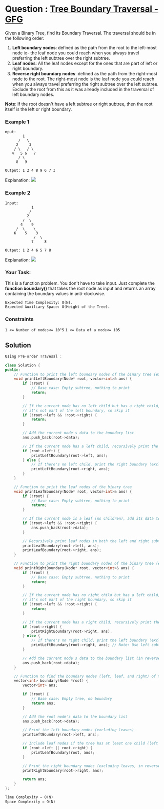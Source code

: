 # Question : [Tree Boundary Traversal - GFG](https://www.geeksforgeeks.org/problems/boundary-traversal-of-binary-tree/1)

Given a Binary Tree, find its Boundary Traversal. The traversal should be in the following order: 

1. **Left boundary nodes**: defined as the path from the root to the left-most node ie- the leaf node you could reach when you always travel preferring the left subtree over the right subtree. 
2. **Leaf nodes**: All the leaf nodes except for the ones that are part of left or right boundary.
3. **Reverse right boundary nodes**: defined as the path from the right-most node to the root. The right-most node is the leaf node you could reach when you always travel preferring the right subtree over the left subtree. Exclude the root from this as it was already included in the traversal of left boundary nodes.

**Note**: If the root doesn't have a left subtree or right subtree, then the root itself is the left or right boundary. 

### Example 1
```
nput:
        1 
      /   \
     2     3  
    / \   / \ 
   4   5 6   7
      / \
     8   9
   
Output: 1 2 4 8 9 6 7 3
```
Explanation:
![](https://media.geeksforgeeks.org/wp-content/uploads/20211103204119/graph4-300x300.png)

### Example 2
```
Input:
            1
           /
          2
        /  \
       4    9
     /  \    \
    6    5    3
             /  \
            7     8

Output: 1 2 4 6 5 7 8
```
Explanation:
![](https://media.geeksforgeeks.org/wp-content/uploads/20211103204646/graph1-300x300.png)

### Your Task:
This is a function problem. You don't have to take input. Just complete the **function boundary()** that takes the root node as input and returns an array containing the boundary values in anti-clockwise.

```
Expected Time Complexity: O(N). 
Expected Auxiliary Space: O(Height of the Tree).
```

### Constraints
`1 <= Number of nodes<= 10^5`
`1 <= Data of a node<= 105`

## Solution

```Cpp
Using Pre-order Travesal : 

class Solution {
public:
    // Function to print the left boundary nodes of the binary tree (excluding leaves)
    void printLeftBoundary(Node* root, vector<int>& ans) {
        if (!root) {
            // Base case: Empty subtree, nothing to print
            return;
        }

        // If the current node has no left child but has a right child,
        // it's not part of the left boundary, so skip it
        if (!root->left && !root->right) {
            return;
        }

        // Add the current node's data to the boundary list
        ans.push_back(root->data);

        // If the current node has a left child, recursively print the left boundary of the left subtree
        if (root->left) {
            printLeftBoundary(root->left, ans);
        } else {
            // If there's no left child, print the right boundary (excluding leaves) to reach the leftmost node
            printLeftBoundary(root->right, ans);
        }
    }

    // Function to print the leaf nodes of the binary tree
    void printLeafBoundary(Node* root, vector<int>& ans) {
        if (!root) {
            // Base case: Empty subtree, nothing to print
            return;
        }

        // If the current node is a leaf (no children), add its data to the boundary list
        if (!root->left && !root->right) {
            ans.push_back(root->data);
        }

        // Recursively print leaf nodes in both the left and right subtrees
        printLeafBoundary(root->left, ans);
        printLeafBoundary(root->right, ans);
    }

    // Function to print the right boundary nodes of the binary tree (excluding leaves, in reverse order)
    void printRightBoundary(Node* root, vector<int>& ans) {
        if (!root) {
            // Base case: Empty subtree, nothing to print
            return;
        }

        // If the current node has no right child but has a left child,
        // it's not part of the right boundary, so skip it
        if (!root->left && !root->right) {
            return;
        }

        // If the current node has a right child, recursively print the right boundary of the right subtree (in reverse)
        if (root->right) {
            printRightBoundary(root->right, ans);
        } else {
            // If there's no right child, print the left boundary (excluding leaves) to reach the rightmost node (in reverse)
            printLeftBoundary(root->right, ans); // Note: Use left subtree here (in reverse order)
        }

        // Add the current node's data to the boundary list (in reverse order)
        ans.push_back(root->data);
    }

    // Function to find the boundary nodes (left, leaf, and right) of the binary tree
    vector<int> boundary(Node *root) {
        vector<int> ans;

        if (!root) {
            // Base case: Empty tree, no boundary
            return ans;
        }

        // Add the root node's data to the boundary list
        ans.push_back(root->data);

        // Print the left boundary nodes (excluding leaves)
        printLeftBoundary(root->left, ans);

        // Include leaf nodes if the tree has at least one child (left or right)
        if (root->left || root->right) {
            printLeafBoundary(root, ans);
        }

        // Print the right boundary nodes (excluding leaves, in reverse order)
        printRightBoundary(root->right, ans);

        return ans;
    }
};

Time Complexity = O(N)
Space Complexity = O(N)
```